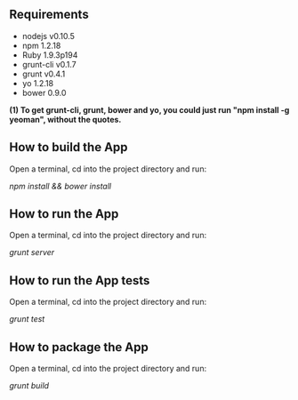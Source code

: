 Requirements
---------------
- nodejs v0.10.5
- npm 1.2.18
- Ruby 1.9.3p194
- grunt-cli v0.1.7
- grunt v0.4.1
- yo 1.2.18
- bower 0.9.0


**(1) To get grunt-cli, grunt, bower and yo, you could just run "npm install -g yeoman", without the quotes.**



How to build the App
---------------

Open a terminal, cd into the project directory and run:

*npm install && bower install*


How to run the App
---------------
Open a terminal, cd into the project directory and run:

*grunt server*


How to run the App tests
--------------
Open a terminal, cd into the project directory and run:

*grunt test*


How to package the App
--------------
Open a terminal, cd into the project directory and run:

*grunt build*